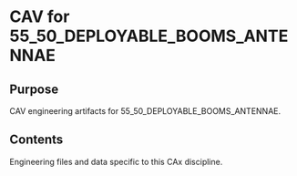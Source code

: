 # CAV for 55_50_DEPLOYABLE_BOOMS_ANTENNAE

## Purpose
CAV engineering artifacts for 55_50_DEPLOYABLE_BOOMS_ANTENNAE.

## Contents
Engineering files and data specific to this CAx discipline.

